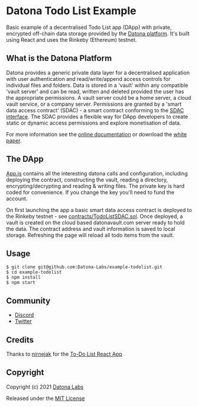 # Datona Todo List Example

Basic example of a decentralised Todo List app (DApp) with private, encrypted off-chain data storage provided by the [Datona platform](https://github.com/Datona-Labs/datona-lib).  It's built using React and uses the Rinkeby (Ethereum) testnet.

## What is the Datona Platform

Datona provides a generic private data layer for a decentralised application with user authentication and read/write/append access controls for individual files and folders.  Data is stored in a 'vault' within any compatible 'vault server' and can be read, written and deleted provided the user has the appropriate permissions.  A vault server could be a home server, a cloud vault service, or a company server.  Permissions are granted by a 'smart data access contract' (SDAC) - a smart contract conforming to the [SDAC interface](https://datona-lib.readthedocs.io/en/latest/types.html#sdacinterface).  The SDAC provides a flexible way for DApp developers to create static or dynamic access permissions and explore monetisation of data.    

For more information see the [online documentation](https://datona-lib.readthedocs.io/en/latest) or download the [white paper](https://datonalabs.org/documents/WhitePaper.pdf).

## The DApp

[App.js](src/App.js) contains all the interesting datona calls and configuration, including deploying the contract, constructing the vault, reading a directory, encrypting/decrypting and reading & writing files.  The private key is hard coded for convenience.  If you change the key you'll need to fund the account.

On first launching the app a basic smart data access contract is deployed to the Rinkeby testnet - see [contracts/TodoListSDAC.sol](contract/TodoListSDAC.sol).  Once deployed, a vault is created on the cloud based datonavault.com server ready to hold the data.  The contract address and vault information is saved to local storage.  Refreshing the page will reload all todo items from the vault.

## Usage

```
$ git clone git@github.com:Datona-Labs/example-todolist.git
$ cd example-todolist
$ npm install
$ npm start
```

## Community

- [Discord](https://discord.gg/sSnvK5C)
- [Twitter](https://twitter.com/DatonaLabs)

## Credits

Thanks to [nirnejak](https://github.com/nirnejak) for the [To-Do List React App](https://github.com/JitendraNirnejak/todolist.git)

## Copyright

Copyright (c) 2021 [Datona Labs](https://datonalabs.org)

Released under the [MIT License](LICENSE)
